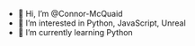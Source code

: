 - 👋 Hi, I’m @Connor-McQuaid
- 👀 I’m interested in Python, JavaScript, Unreal
- 🌱 I’m currently learning Python

<!---
Connor-McQuaid/Connor-McQuaid is a ✨ special ✨ repository because its `README.md` (this file) appears on your GitHub profile.
You can click the Preview link to take a look at your changes.
--->
